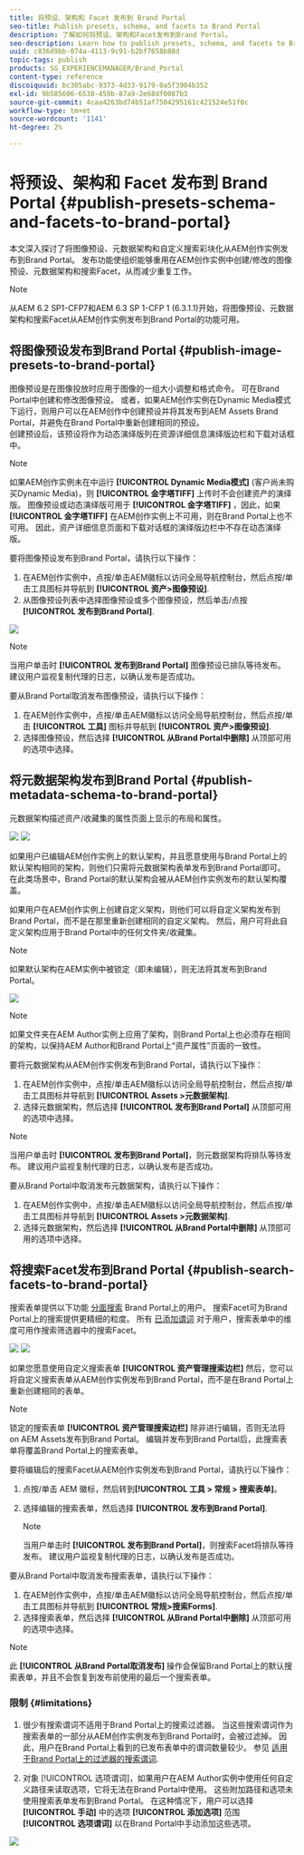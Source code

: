 ```yaml
---
title: 将预设、架构和 Facet 发布到 Brand Portal
seo-title: Publish presets, schema, and facets to Brand Portal
description: 了解如何将预设、架构和Facet发布到Brand Portal。
seo-description: Learn how to publish presets, schema, and facets to Brand Portal.
uuid: c836d9bb-074a-4113-9c91-b2bf7658b88d
topic-tags: publish
products: SG_EXPERIENCEMANAGER/Brand_Portal
content-type: reference
discoiquuid: bc305abc-9373-4d33-9179-0a5f3904b352
exl-id: 9b585606-6538-459b-87a9-2e68df0087b3
source-git-commit: 4caa4263bd74b51af7504295161c421524e51f0c
workflow-type: tm+mt
source-wordcount: '1141'
ht-degree: 2%

---
```


# 将预设、架构和 Facet 发布到 Brand Portal {#publish-presets-schema-and-facets-to-brand-portal}

本文深入探讨了将图像预设、元数据架构和自定义搜索彩块化从AEM创作实例发布到Brand Portal。 发布功能使组织能够重用在AEM创作实例中创建/修改的图像预设、元数据架构和搜索Facet，从而减少重复工作。

>[!NOTE]
>
>从AEM 6.2 SP1-CFP7和AEM 6.3 SP 1-CFP 1 (6.3.1.1)开始，将图像预设、元数据架构和搜索Facet从AEM创作实例发布到Brand Portal的功能可用。

## 将图像预设发布到Brand Portal {#publish-image-presets-to-brand-portal}

图像预设是在图像投放时应用于图像的一组大小调整和格式命令。 可在Brand Portal中创建和修改图像预设。 或者，如果AEM创作实例在Dynamic Media模式下运行，则用户可以在AEM创作中创建预设并将其发布到AEM Assets Brand Portal，并避免在Brand Portal中重新创建相同的预设。\
创建预设后，该预设将作为动态演绎版列在资源详细信息演绎版边栏和下载对话框中。

>[!NOTE]
>
>如果AEM创作实例未在中运行 **[!UICONTROL Dynamic Media模式]** (客户尚未购买Dynamic Media)，则 **[!UICONTROL 金字塔TIFF]**  上传时不会创建资产的演绎版。 图像预设或动态演绎版可用于 **[!UICONTROL 金字塔TIFF]** ，因此，如果 **[!UICONTROL 金字塔TIFF]** 在AEM创作实例上不可用，则在Brand Portal上也不可用。 因此，资产详细信息页面和下载对话框的演绎版边栏中不存在动态演绎版。

要将图像预设发布到Brand Portal，请执行以下操作：

1. 在AEM创作实例中，点按/单击AEM徽标以访问全局导航控制台，然后点按/单击工具图标并导航到 **[!UICONTROL 资产>图像预设]**.
1. 从图像预设列表中选择图像预设或多个图像预设，然后单击/点按 **[!UICONTROL 发布到Brand Portal]**.

![](assets/publishpreset.png)

>[!NOTE]
>
>当用户单击时 **[!UICONTROL 发布到Brand Portal]** 图像预设已排队等待发布。 建议用户监视复制代理的日志，以确认发布是否成功。

要从Brand Portal取消发布图像预设，请执行以下操作：

1. 在AEM创作实例中，点按/单击AEM徽标以访问全局导航控制台，然后点按/单击 **[!UICONTROL 工具]** 图标并导航到 **[!UICONTROL 资产>图像预设]**.
1. 选择图像预设，然后选择 **[!UICONTROL 从Brand Portal中删除]** 从顶部可用的选项中选择。

## 将元数据架构发布到Brand Portal  {#publish-metadata-schema-to-brand-portal}

元数据架构描述资产/收藏集的属性页面上显示的布局和属性。

![](assets/metadata-schema-editor.png) ![](assets/asset-properties-1.png)

如果用户已编辑AEM创作实例上的默认架构，并且愿意使用与Brand Portal上的默认架构相同的架构，则他们只需将元数据架构表单发布到Brand Portal即可。 在此类场景中，Brand Portal的默认架构会被从AEM创作实例发布的默认架构覆盖。

如果用户在AEM创作实例上创建自定义架构，则他们可以将自定义架构发布到Brand Portal，而不是在那里重新创建相同的自定义架构。 然后，用户可将此自定义架构应用于Brand Portal中的任何文件夹/收藏集。

>[!NOTE]
>
>如果默认架构在AEM实例中被锁定（即未编辑），则无法将其发布到Brand Portal。

![](assets/default-schema-form.png)

>[!NOTE]
>
>如果文件夹在AEM Author实例上应用了架构，则Brand Portal上也必须存在相同的架构，以保持AEM Author和Brand Portal上“资产属性”页面的一致性。

要将元数据架构从AEM创作实例发布到Brand Portal，请执行以下操作：

1. 在AEM创作实例中，点按/单击AEM徽标以访问全局导航控制台，然后点按/单击工具图标并导航到 **[!UICONTROL Assets >元数据架构]**.
1. 选择元数据架构，然后选择 **[!UICONTROL 发布到Brand Portal]** 从顶部可用的选项中选择。

>[!NOTE]
>
>当用户单击时 **[!UICONTROL 发布到Brand Portal]**，则元数据架构将排队等待发布。 建议用户监视复制代理的日志，以确认发布是否成功。

要从Brand Portal中取消发布元数据架构，请执行以下操作：

1. 在AEM创作实例中，点按/单击AEM徽标以访问全局导航控制台，然后点按/单击工具图标并导航到 **[!UICONTROL Assets >元数据架构]**.
1. 选择元数据架构，然后选择 **[!UICONTROL 从Brand Portal中删除]** 从顶部可用的选项中选择。

## 将搜索Facet发布到Brand Portal {#publish-search-facets-to-brand-portal}

搜索表单提供以下功能 [分面搜索](../using/brand-portal-search-facets.md) Brand Portal上的用户。 搜索Facet可为Brand Portal上的搜索提供更精细的粒度。 所有 [已添加谓词](https://experienceleague.adobe.com/docs/experience-manager-65/assets/administer/search-facets.html) 对于用户，搜索表单中的维度可用作搜索筛选器中的搜索Facet。

![](assets/property-predicate-removed.png)
![](assets/search-form.png)

如果您愿意使用自定义搜索表单 **[!UICONTROL 资产管理搜索边栏]** 然后，您可以将自定义搜索表单从AEM创作实例发布到Brand Portal，而不是在Brand Portal上重新创建相同的表单。

>[!NOTE]
>
>锁定的搜索表单 **[!UICONTROL 资产管理搜索边栏]** 除非进行编辑，否则无法将on AEM Assets发布到Brand Portal。 编辑并发布到Brand Portal后，此搜索表单将覆盖Brand Portal上的搜索表单。

要将编辑后的搜索Facet从AEM创作实例发布到Brand Portal，请执行以下操作：

1. 点按/单击 AEM 徽标，然后转到&#x200B;**[!UICONTROL 工具 > 常规 > 搜索表单]**。
1. 选择编辑的搜索表单，然后选择 **[!UICONTROL 发布到Brand Portal]**.

   >[!NOTE]
   >
   >当用户单击时 **[!UICONTROL 发布到Brand Portal]**，则搜索Facet将排队等待发布。 建议用户监视复制代理的日志，以确认发布是否成功。

要从Brand Portal中取消发布搜索表单，请执行以下操作：

1. 在AEM创作实例中，点按/单击AEM徽标以访问全局导航控制台，然后点按/单击工具图标并导航到 **[!UICONTROL 常规>搜索Forms]**.
1. 选择搜索表单，然后选择 **[!UICONTROL 从Brand Portal中删除]** 从顶部可用的选项中选择。

>[!NOTE]
>
>此 **[!UICONTROL 从Brand Portal取消发布]** 操作会保留Brand Portal上的默认搜索表单，并且不会恢复到发布前使用的最后一个搜索表单。

### 限制 {#limitations}

1. 很少有搜索谓词不适用于Brand Portal上的搜索过滤器。 当这些搜索谓词作为搜索表单的一部分从AEM创作实例发布到Brand Portal时，会被过滤掉。 因此，用户在Brand Portal上看到的已发布表单中的谓词数量较少。 参见 [适用于Brand Portal上的过滤器的搜索谓词](../using/brand-portal-search-facets.md#list-of-search-predicates).

1. 对象 [!UICONTROL 选项谓词]，如果用户在AEM Author实例中使用任何自定义路径来读取选项，它将无法在Brand Portal中使用。 这些附加路径和选项未使用搜索表单发布到Brand Portal。 在这种情况下，用户可以选择 **[!UICONTROL 手动]** 中的选项 **[!UICONTROL 添加选项]** 范围 **[!UICONTROL 选项谓词]** 以在Brand Portal中手动添加这些选项。

![](assets/options-predicate-manual.png)
